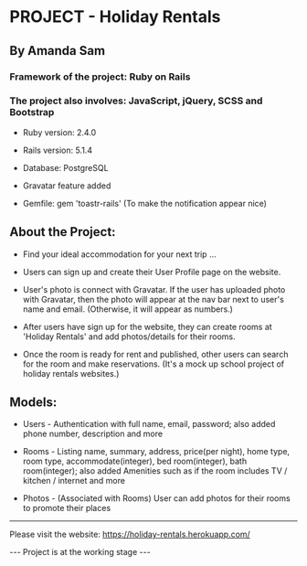 # PROJECT - Holiday Rentals

## By Amanda Sam

### Framework of the project: Ruby on Rails

### The project also involves: JavaScript, jQuery, SCSS and Bootstrap

* Ruby version: 2.4.0

* Rails version: 5.1.4

* Database: PostgreSQL

* Gravatar feature added

* Gemfile: gem 'toastr-rails' (To make the notification appear nice)

## About the Project:

- Find your ideal accommodation for your next trip ...

- Users can sign up and create their User Profile page on the website.

- User's photo is connect with Gravatar. If the user has uploaded photo with Gravatar, then the photo will appear at the nav bar next to user's name and email. (Otherwise, it will appear as numbers.)

- After users have sign up for the website, they can create rooms at 'Holiday Rentals' and add photos/details for their rooms.

- Once the room is ready for rent and published, other users can search for the room and make reservations. (It's a mock up school project of holiday rentals websites.)

## Models:

* Users - Authentication with full name, email, password; also added phone number, description and more

* Rooms - Listing name, summary, address, price(per night), home type, room type, accommodate(integer), bed room(integer), bath room(integer); also added Amenities such as if the room includes TV / kitchen / internet and more

* Photos - (Associated with Rooms) User can add photos for their rooms to promote their places

-------------------------------------------

Please visit the website:
https://holiday-rentals.herokuapp.com/

--- Project is at the working stage ---
